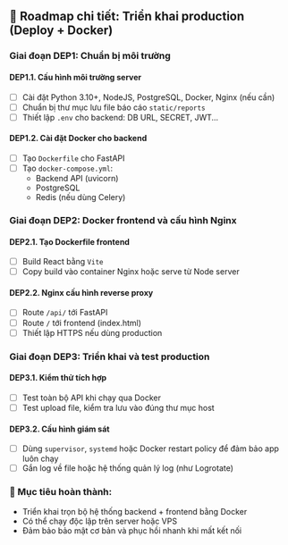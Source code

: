 ## 🚀 Roadmap chi tiết: Triển khai production (Deploy + Docker)

### Giai đoạn DEP1: Chuẩn bị môi trường

#### DEP1.1. Cấu hình môi trường server
- [ ] Cài đặt Python 3.10+, NodeJS, PostgreSQL, Docker, Nginx (nếu cần)
- [ ] Chuẩn bị thư mục lưu file báo cáo `static/reports`
- [ ] Thiết lập `.env` cho backend: DB URL, SECRET, JWT...

#### DEP1.2. Cài đặt Docker cho backend
- [ ] Tạo `Dockerfile` cho FastAPI
- [ ] Tạo `docker-compose.yml`:
  - Backend API (uvicorn)
  - PostgreSQL
  - Redis (nếu dùng Celery)

### Giai đoạn DEP2: Docker frontend và cấu hình Nginx

#### DEP2.1. Tạo Dockerfile frontend
- [ ] Build React bằng `Vite`
- [ ] Copy build vào container Nginx hoặc serve từ Node server

#### DEP2.2. Nginx cấu hình reverse proxy
- [ ] Route `/api/` tới FastAPI
- [ ] Route `/` tới frontend (index.html)
- [ ] Thiết lập HTTPS nếu dùng production

### Giai đoạn DEP3: Triển khai và test production

#### DEP3.1. Kiểm thử tích hợp
- [ ] Test toàn bộ API khi chạy qua Docker
- [ ] Test upload file, kiểm tra lưu vào đúng thư mục host

#### DEP3.2. Cấu hình giám sát
- [ ] Dùng `supervisor`, `systemd` hoặc Docker restart policy để đảm bảo app luôn chạy
- [ ] Gắn log về file hoặc hệ thống quản lý log (như Logrotate)

### 🎯 Mục tiêu hoàn thành:
- Triển khai trọn bộ hệ thống backend + frontend bằng Docker
- Có thể chạy độc lập trên server hoặc VPS
- Đảm bảo bảo mật cơ bản và phục hồi nhanh khi mất kết nối

